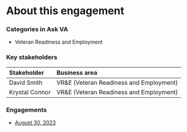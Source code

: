 # About this engagement

### Categories in Ask VA

- Veteran Readiness and Employment

### Key stakeholders

|Stakeholder|Business area|
|:--|:--|
|David Smith|VR&E (Veteran Readiness and Employment)|
|Krystal Connor|VR&E (Veteran Readiness and Employment)|

### Engagements

- [August 30, 2023](https://github.com/department-of-veterans-affairs/va.gov-team/blob/master/products/ask-va/research/Business%20line%20engagement/Veteran%20Readiness%20and%20Employment/August%2030%2C%202023.md)
